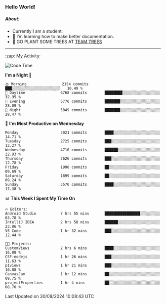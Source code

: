 ### Hello World!

##### About:
- Currently I am a student.
- 🌱 I’m learning how to make better documentation.
- 🌱 GO PLANT SOME TREES AT [TEAM TREES](https://teamtrees.org/)

---
  <summary>:zap: My Activity:</summary>
  
<!--START_SECTION:waka-->
![Code Time](http://img.shields.io/badge/Code%20Time-1%2C427%20hrs%2056%20mins-blue)

**I'm a Night 🦉** 

```text
🌞 Morning                2154 commits        ███░░░░░░░░░░░░░░░░░░░░░░   10.49 % 
🌆 Daytime                6768 commits        ████████░░░░░░░░░░░░░░░░░   32.95 % 
🌃 Evening                5770 commits        ███████░░░░░░░░░░░░░░░░░░   28.09 % 
🌙 Night                  5849 commits        ███████░░░░░░░░░░░░░░░░░░   28.47 % 
```
📅 **I'm Most Productive on Wednesday** 

```text
Monday                   3021 commits        ████░░░░░░░░░░░░░░░░░░░░░   14.71 % 
Tuesday                  2725 commits        ███░░░░░░░░░░░░░░░░░░░░░░   13.27 % 
Wednesday                4710 commits        ██████░░░░░░░░░░░░░░░░░░░   22.93 % 
Thursday                 2626 commits        ███░░░░░░░░░░░░░░░░░░░░░░   12.78 % 
Friday                   1990 commits        ██░░░░░░░░░░░░░░░░░░░░░░░   09.69 % 
Saturday                 1899 commits        ██░░░░░░░░░░░░░░░░░░░░░░░   09.24 % 
Sunday                   3570 commits        ████░░░░░░░░░░░░░░░░░░░░░   17.38 % 
```


📊 **This Week I Spent My Time On** 

```text
🔥 Editors: 
Android Studio           7 hrs 55 mins       ████████████████░░░░░░░░░   63.70 % 
IntelliJ IDEA            2 hrs 58 mins       ██████░░░░░░░░░░░░░░░░░░░   23.86 % 
VS Code                  1 hr 32 mins        ███░░░░░░░░░░░░░░░░░░░░░░   12.44 % 

🐱‍💻 Projects: 
CustomViews              2 hrs 6 mins        ████░░░░░░░░░░░░░░░░░░░░░   16.88 % 
CSF-nodejs               1 hr 26 mins        ███░░░░░░░░░░░░░░░░░░░░░░   11.63 % 
p1views                  1 hr 21 mins        ███░░░░░░░░░░░░░░░░░░░░░░   10.88 % 
CanvasJam                1 hr 12 mins        ██░░░░░░░░░░░░░░░░░░░░░░░   09.75 % 
projectProperties        1 hr 4 mins         ██░░░░░░░░░░░░░░░░░░░░░░░   08.70 % 
```


 Last Updated on 30/08/2024 10:08:43 UTC
<!--END_SECTION:waka-->
